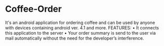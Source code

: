 # Coffee-Order
It's an android application for ordering coffee and can be used by anyone with devices containing android ver. 4.1 and more. 
FEATURES:
•	It connects this application to the server
•	Your order summary is send to the user via mail automatically without the need for the developer’s interference.  
